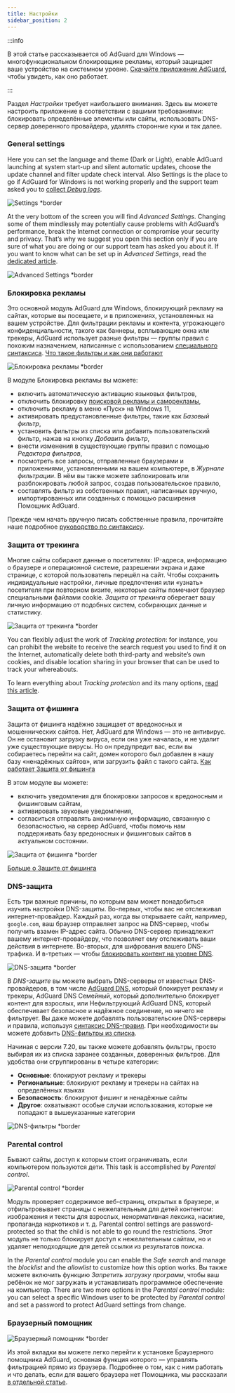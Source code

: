 ```yaml
---
title: Настройки
sidebar_position: 2
---
```


:::info

В этой статье рассказывается об AdGuard для Windows — многофункциональном блокировщике рекламы, который защищает ваше устройство на системном уровне. [Скачайте приложение AdGuard](https://agrd.io/download-kb-adblock), чтобы увидеть, как оно работает.

:::

Раздел _Настройки_ требует наибольшего внимания. Здесь вы можете настроить приложение в соответствии с вашими требованиями: блокировать определённые элементы или сайты, использовать DNS-сервер доверенного провайдера, удалять сторонние куки и так далее.

### General settings

Here you can set the language and theme (Dark or Light), enable AdGuard launching at system start-up and silent automatic updates, choose the update channel and filter update check interval. Also Settings is the place to go if AdGuard for Windows is not working properly and the support team asked you to [collect _Debug logs_](/adguard-for-windows/solving-problems/adguard-logs.md).

![Settings \*border](https://cdn.adtidy.org/content/kb/ad_blocker/windows/settings/general_settings.png)

At the very bottom of the screen you will find _Advanced Settings_. Changing some of them mindlessly may potentially cause problems with AdGuard’s performance, break the Internet connection or compromise your security and privacy. That’s why we suggest you open this section only if you are sure of what you are doing or our support team has asked you about it. If you want to know what can be set up in _Advanced Settings_, read the [dedicated article](/adguard-for-windows/solving-problems/low-level-settings.md).

![Advanced Settings \*border](https://cdn.adtidy.org/content/kb/ad_blocker/windows/settings/advanced_settings.png)

### Блокировка рекламы

Это основной модуль AdGuard для Windows, блокирующий рекламу на сайтах, которые вы посещаете, и в приложениях, установленных на вашем устройстве. Для фильтрации рекламы и контента, угрожающего конфиденциальности, такого как баннеры, всплывающие окна или трекеры, AdGuard использует разные фильтры — группы правил с похожим назначением, написанные с использованием [специального синтаксиса](/general/ad-filtering/create-own-filters). [Что такое фильтры и как они работают](/general/ad-filtering/how-ad-blocking-works)

![Блокировка рекламы \*border](https://cdn.adtidy.org/content/kb/ad_blocker/windows/overview/settings_ad_blocker.png)

В модуле Блокировка рекламы вы можете:

- включить автоматическую активацию языковых фильтров,
- отключить блокировку [поисковой рекламы и саморекламы](/general/ad-filtering/search-ads),
- отключить рекламу в меню «Пуск» на Windows 11,
- активировать предустановленные фильтры, такие как _Базовый фильтр_,
- установить фильтры из списка или добавить пользовательский фильтр, нажав на кнопку _Добавить фильтр_,
- внести изменения в существующие группы правил с помощью _Редактора фильтров_,
- посмотреть все запросы, отправленные браузерами и приложениями, установленными на вашем компьютере, в _Журнале фильтрации_. В нём вы также можете заблокировать или разблокировать любой запрос, создав пользовательское правило,
- составлять фильтр из собственных правил, написанных вручную, импортированных или созданных с помощью расширения Помощник AdGuard.

Прежде чем начать вручную писать собственные правила, прочитайте наше подробное [руководство по синтаксису](/general/ad-filtering/create-own-filters).

### Защита от трекинга

Многие сайты собирают данные о посетителях: IP-адреса, информацию о браузере и операционной системе, разрешении экрана и даже странице, с которой пользователь перешёл на сайт. Чтобы сохранить индивидуальные настройки, личные предпочтения или «узнать» посетителя при повторном визите, некоторые сайты помечают браузер специальными файлами cookie. _Защита от трекинга_ оберегает вашу личную информацию от подобных систем, собирающих данные и статистику.

![Защита от трекинга \*border](https://cdn.adtidy.org/content/kb/ad_blocker/windows/overview/stealth-mode.png)

You can flexibly adjust the work of _Tracking protection_: for instance, you can prohibit the website to receive the search request you used to find it on the Internet, automatically delete both third-party and website’s own cookies, and disable location sharing in your browser that can be used to track your whereabouts.

To learn everything about _Tracking protection_ and its many options, [read this article](/general/stealth-mode).

### Защита от фишинга

Защита от фишинга надёжно защищает от вредоносных и мошеннических сайтов. Нет, AdGuard для Windows — это не антивирус. Он не остановит загрузку вируса, если она уже началась, и не удалит уже существующие вирусы. Но он предупредит вас, если вы собираетесь перейти на сайт, домен которого был добавлен в нашу базу «ненадёжных сайтов», или загрузить файл с такого сайта. [Как работает Защита от фишинга](/general/browsing-security)

В этом модуле вы можете:

- включить уведомления для блокировки запросов к вредоносным и фишинговым сайтам,
- активировать звуковые уведомления,
- согласиться отправлять анонимную информацию, связанную с безопасностью, на сервер AdGuard, чтобы помочь нам поддерживать базу вредоносных и фишинговых сайтов в актуальном состоянии.

![Защита от фишинга \*border](https://cdn.adtidy.org/content/kb/ad_blocker/windows/overview/browsing-security.png)

[Больше о Защите от фишинга](/general/browsing-security)

### DNS-защита

Есть три важные причины, по которым вам может понадобиться изучить настройки DNS-защиты. Во-первых, чтобы вас не отслеживал интернет-провайдер. Каждый раз, когда вы открываете сайт, например, `google.com`, ваш браузер отправляет запрос на DNS-сервер, чтобы получить взамен IP-адрес сайта. Обычно DNS-сервер принадлежит вашему интернет-провайдеру, что позволяет ему отслеживать ваши действия в интернете. Во-вторых, для шифрования вашего DNS-трафика. И в-третьих — чтобы [блокировать контент на уровне DNS](https://adguard-dns.io/kb/general/dns-filtering/).

![DNS-защита \*border](https://cdn.adtidy.org/content/kb/ad_blocker/windows/overview/dns-settings.png)

В _DNS-защите_ вы можете выбрать DNS-серверы от известных DNS-провайдеров, в том числе [AdGuard DNS](https://adguard-dns.io/kb/), который блокирует рекламу и трекеры, AdGuard DNS Семейный, который дополнительно блокирует контент для взрослых, или Нефильтрующий AdGuard DNS, который обеспечивает безопасное и надёжное соединение, но ничего не фильтрует. Вы даже можете добавлять пользовательские DNS-серверы и правила, используя [синтаксис DNS-правил](https://adguard-dns.io/kb/general/dns-filtering-syntax/). При необходимости вы можете добавить [DNS-фильтры из списка](https://filterlists.com).

Начиная с версии 7.20, вы также можете добавлять фильтры, просто выбирая их из списка заранее созданных, доверенных фильтров. Для удобства они сгруппированы в четыре категории:

- **Основные**: блокируют рекламу и трекеры
- **Региональные**: блокируют рекламу и трекеры на сайтах на определённых языках
- **Безопасность**: блокируют фишинг и ненадёжные сайты
- **Другое**: охватывают особые случаи использования, которые не попадают в вышеуказанные категории

![DNS-фильтры \*border](https://cdn.adtidy.org/content/release_notes/ad_blocker/windows/v7.20/dns_filters/en.png)

### Parental control

Бывают сайты, доступ к которым стоит ограничивать, если компьютером пользуются дети. This task is accomplished by _Parental control_.

![Parental control \*border](https://cdn.adtidy.org/content/kb/ad_blocker/windows/settings/parental_control.png)

Модуль проверяет содержимое веб-страниц, открытых в браузере, и отфильтровывает страницы с нежелательным для детей контентом: изображения и тексты для взрослых, ненормативная лексика, насилие, пропаганда наркотиков и т. д. Parental control settings are password-protected so that the child is not able to go round the restrictions. Этот модуль не только блокирует доступ к нежелательным сайтам, но и удаляет неподходящие для детей ссылки из результатов поиска.

In the _Parental control_ module you can enable the _Safe search_ and manage the _blocklist_ and the _allowlist_ to customize how this option works. Вы также можете включить функцию _Запретить загрузку программ_, чтобы ваш ребёнок не мог загружать и устанавливать программное обеспечение на компьютер. There are two more options in the _Parental control_ module: you can select a specific Windows user to be protected by _Parental control_ and set a password to protect AdGuard settings from change.

### Браузерный помощник

![Браузерный помощник \*border](https://cdn.adtidy.org/content/kb/ad_blocker/windows/settings/browser_assistant.png)

Из этой вкладки вы можете легко перейти к установке Браузерного помощника AdGuard, основная функция которого — управлять фильтрацией прямо из браузера. Подробнее о том, как с ним работать и что делать, если для вашего браузера нет Помощника, мы рассказали [в отдельной статье](/adguard-for-windows/browser-assistant.md).
